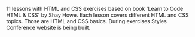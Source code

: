 11 lessons with HTML and CSS exercises based on book 'Learn to Code HTML &amp; CSS' by Shay Howe. Each lesson covers different HTML and CSS topics. Those are HTML and CSS basics. During exercises Styles Conference website is being built. 
